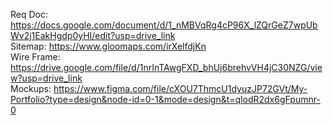 Req Doc: https://docs.google.com/document/d/1_nMBVqRg4cP96X_lZQrGeZ7wpUbWv2j1EakHgdp0yHI/edit?usp=drive_link <br>
Sitemap: https://www.gloomaps.com/irXelfdjKn <br>
Wire Frame: https://drive.google.com/file/d/1nrInTAwgFXD_bhUj6brehvVH4jC30NZG/view?usp=drive_link <br>
Mockups: https://www.figma.com/file/cXOU7ThmcU1dyuzJP72GVt/My-Portfolio?type=design&node-id=0-1&mode=design&t=qlodR2dx6gFpumnr-0 <br>
